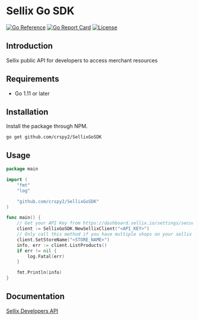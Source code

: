 # Sellix Go SDK

[![Go Reference](https://pkg.go.dev/badge/github.com/crspy2/SellixGoSDK)](https://pkg.go.dev/github.com/stripe/stripe-go/v76)
[![Go Report Card](https://goreportcard.com/badge/github.com/crspy2/SellixGoSDK)](https://goreportcard.com/report/github.com/crspy2/SellixGoSDK)
[![License](https://img.shields.io/github/license/crspy2/SellixGoSDK)](https://img.shields.io/github/license/crspy2/SellixGoSDK)


## Introduction

Sellix public API for developers to access merchant resources

## Requirements

- Go 1.11 or later

## Installation

Install the package through NPM.

```
go get github.com/crspy2/SellixGoSDK
```

## Usage

```go
package main

import (
	"fmt"
	"log"

	"github.com/crspy2/SellixGoSDK"
)

func main() {
	// Get your API Key from https://dashboard.sellix.io/settings/security
	client := SellixGoSDK.NewSellixClient("<API_KEY>")
	// Only call this method if you have multiple shops on your sellix account
	client.SetStoreName("<STORE_NAME>")
	info, err := client.ListProducts()
	if err != nil {
		log.Fatal(err)
	}

	fmt.Println(info)
}
```

## Documentation

[Sellix Developers API](https://developers.sellix.io)